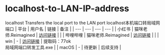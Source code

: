 # localhost-to-LAN-IP-address
localhost Transfers the local port to the LAN port
localhost本机端口转局域网端口
| 平台 | 用户名 | 链接 | 备注 |
| --- | --- | --- | --- |
| 小红书 | 猫咪老师.Reimagined | [访问链接](https://www.xiaohongshu.com/user/profile/59f1fcc411be101aba7f048f) |  |
| 哔哩哔哩 | 猫咪老师.Reimagined | [访问链接](https://space.bilibili.com/1054925384?spm_id_from=333.337.0.0) | |
| win | - | [访问链接](https://pan.baidu.com/s/10q8tRS8YY51dhKm47DADKA?pwd=77ok) | 提取码：77ok<br>局域网端口转发工具.exe |
| macOS | - | 待更新 | 后续支持 |
